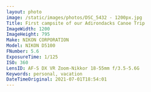 ```yaml
---
layout: photo
image: /static/images/photos/DSC_5432 - 1200px.jpg
Title: First campsite of our Adirondacks Canoe Trip
ImageWidth: 1200
ImageHeight: 795
Make: NIKON CORPORATION
Model: NIKON D5100
FNumber: 5.6
ExposureTime: 1/125
ISO: 360
LensID: AF-S DX VR Zoom-Nikkor 18-55mm f/3.5-5.6G
Keywords: personal, vacation
DateTimeOriginal: 2021-07-01T18:54:01
---
```

